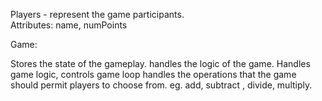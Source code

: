 

Players - represent the game participants.  
Attributes: name, numPoints




Game:

Stores the state of the gameplay. handles the logic of the game. 
Handles game logic, controls game loop
handles the operations that the game should permit players to choose from. eg. add, subtract , divide, multiply.
